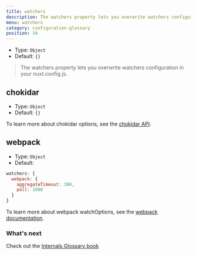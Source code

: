 ```yaml
---
title: watchers
description: The watchers property lets you overwrite watchers configuration.
menu: watchers
category: configuration-glossary
position: 34
---
```


- Type: `Object`
- Default: `{}`

> The watchers property lets you overwrite watchers configuration in your nuxt.config.js.

## chokidar

- Type: `Object`
- Default: `{}`

To learn more about chokidar options, see the [chokidar API](https://github.com/paulmillr/chokidar#api).

## webpack

- Type: `Object`
- Default:

```js
watchers: {
  webpack: {
    aggregateTimeout: 300,
    poll: 1000
  }
}
```

To learn more about webpack watchOptions, see the [webpack documentation](https://webpack.js.org/configuration/watch/#watchoptions).

### What's next

<base-alert type="next">

Check out the [Internals Glossary book](/docs/2.x/internals-glossary/$nuxt)

</base-alert>
